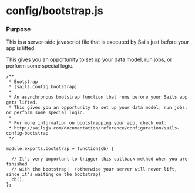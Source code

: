 # config/bootstrap.js
### Purpose
This is a server-side javascript file that is executed by Sails just before your app is lifted.

This gives you an opportunity to set up your data model, run jobs, or perform some special logic.



<docmeta name="displayName" value="bootstrap.js">

```
/**
 * Bootstrap
 * (sails.config.bootstrap)
 *
 * An asynchronous bootstrap function that runs before your Sails app gets lifted.
 * This gives you an opportunity to set up your data model, run jobs, or perform some special logic.
 *
 * For more information on bootstrapping your app, check out:
 * http://sailsjs.com/documentation/reference/configuration/sails-config-bootstrap
 */

module.exports.bootstrap = function(cb) {

  // It's very important to trigger this callback method when you are finished
  // with the bootstrap!  (otherwise your server will never lift, since it's waiting on the bootstrap)
  cb();
};

```
